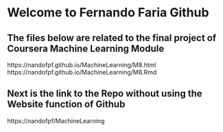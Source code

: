 # Welcome to Fernando Faria Github
## The files below are related to the final project of Coursera Machine Learning Module
<link>https://nandofpf.github.io/MachineLearning/M8.html</link>
<br>
<link>https://nandofpf.github.io/MachineLearning/M8.Rmd</link>

## Next is the link to the Repo without using the Website function of Github

<link>https://nandofpf/MachineLearning</link>
